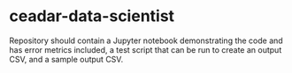 # ceadar-data-scientist

Repository should contain a Jupyter notebook demonstrating the code and has error metrics included, a test script that can be run to create an output CSV, and a sample output CSV.
